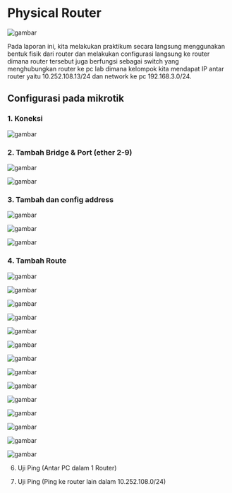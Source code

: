 # Physical Router

![gambar](asset/physicalrouter.PNG)

Pada laporan ini, kita melakukan praktikum secara langsung menggunakan bentuk fisik dari router dan melakukan configurasi langsung ke router dimana router
tersebut juga berfungsi sebagai switch yang menghubungkan router ke pc lab dimana kelompok kita mendapat IP antar router yaitu 10.252.108.13/24 dan network ke pc 192.168.3.0/24.

## Configurasi pada mikrotik

### 1. Koneksi

![gambar](asset/01.png)

### 2. Tambah Bridge & Port (ether 2-9)

![gambar](asset/bridge.png)

![gambar](asset/ether1-9.png)

### 3. Tambah dan config address

![gambar](asset/adress(kepc).png)

![gambar](asset/adress(kerouter).png)

![gambar](asset/adresslist.png)

### 4. Tambah Route

![gambar](asset/setrouteatas.png)

![gambar](asset/setroutekita.png)

![gambar](asset/setroute1.png)

![gambar](asset/setroute2.png)

![gambar](asset/setroute4.png)

![gambar](asset/setroute5.png)

![gambar](asset/setroute6.png)

![gambar](asset/setroute7.png)

![gambar](asset/setroute8.png)

![gambar](asset/setroute9.png)

![gambar](asset/setroute10.png)

![gambar](asset/routelist1.png)

![gambar](asset/routelist2.png)

![gambar](asset/iprouteprint.png)

6. Uji Ping (Antar PC dalam 1 Router)


7. Uji Ping (Ping ke router lain dalam 10.252.108.0/24)

